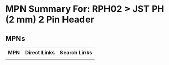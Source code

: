 



# MPN Summary For: RPH02 > JST PH (2 mm) 2 Pin Header

## MPNs
  

|MPN|Direct Links|Search Links|
| :--- | :--- | :--- |
||||
